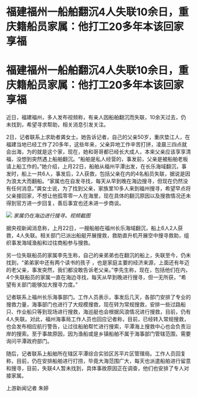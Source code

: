 # 福建福州一船舶翻沉4人失联10余日，重庆籍船员家属：他打工20多年本该回家享福

# 福建福州一船舶翻沉4人失联10余日，重庆籍船员家属：他打工20多年本该回家享福

近日，福建福州，多人发布视频称，有亲人因船舶翻沉而失联，10余天过去，仍未找到，希望寻求帮助，相关消息引发关注。

2日，记者联系上求助者龚女士。她告诉记者，自己的父亲50岁，重庆垫江人，在福建当地已经工作了20多年，这些年来，父亲异地工作辛苦打拼，凌晨三四点就会出海，为的就是这个家，现在，她和哥哥都已经长大成人，本来父亲应该享享清福，没想到突然遇上船舶翻沉。“船舶是私人经营的，事发前，父亲是被船舶老板请上船工作的。”她介绍，上月22日，船舶从福州平潭出发，在长乐海域翻沉，事发时，船上一共6人，事发后，2人获救，包括父亲在内的4名船员失联，据说是因为浪太大而翻船。“家属也在自发寻找，每天从早到晚在海边搜寻，但现在仍然没有任何消息。”龚女士说，为了找到父亲，家族里10多人来到福州搜寻，希望早点将父亲接回家，不想让他孤零零一人在海里，现在具体的翻沉原因以及搜救情况还未得到官方进一步回复，善后事宜也还未进一步商谈。

![](https://inews.gtimg.com/om_bt/OUIVCoOy4B_I9alrU-14mvDsfxBSVDtVTERqIN8iOgh3cAA/1000)
_家属仍在海边进行搜寻。视频截图_

据央视新闻消息称，上月22日，一艘船舶在福州长乐海域翻沉，船上6人2人获救，4人失联。相关部门已派出船艇开展搜救，救助直升机开展空中搜寻救助，组织事发海域渔船和过往商船参与搜救。

另一位失联船员的家属李先生称，自己的亲弟弟也在翻沉的船上，失联至今，仍未找到，“弟弟家中还有两个读书的孩子
，也是家庭主要的经济来源，上面还有年迈的老父亲，事发突然，我们都没敢告诉老父亲。”李先生称，现在，包括他们在内，4个失联船员的家属一直在海边寻找，每天从早到晚进行搜寻，但一无所获，“希望有关部门能够加大搜寻力度。”

记者联系上福州长乐海事部门。工作人员表示，事发后几天，各部门安排了专业的搜救力量，海事部门也进行了大规模搜救，现在转为常规搜救，安排一些过路船只、作业船只等到现场进行搜救，海巡艇也会根据风浪情况进行搜救，目前，仍有4人失联。对此，福州海事局工作人员也回应记者称，目前，已经转入常规搜救，也会发布相应航行警告，让过往船舶帮忙进行搜索，平潭海上搜救中心也会负责沿岸的搜索。至于事故原因，因为渔船或是乡镇船舶不属于海事部门管辖范围，需要询问平潭政府部门。

随后，记者联系上船舶所在辖区平潭综合实验区苏平片区管理局。工作人员回复称，目前，仍在安排船舶进行打捞，毕竟大海范围广大，每天也派遣船舶进行留意和搜寻，目前，失联4人暂未找到，具体事故原因正在调查，他们也安排了专人对接家属。

上游新闻记者 朱婷

